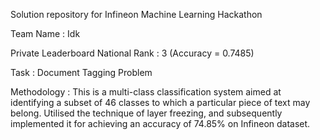 Solution repository for Infineon Machine Learning Hackathon

Team Name : Idk

Private Leaderboard National Rank : 3 (Accuracy = 0.7485)

Task : Document Tagging Problem

Methodology : This is a multi-class classification system aimed at identifying a subset of 46 classes to which a particular piece of text may belong. 
Utilised the technique of layer freezing, and subsequently implemented it for achieving an accuracy of 74.85% on Infineon dataset.
